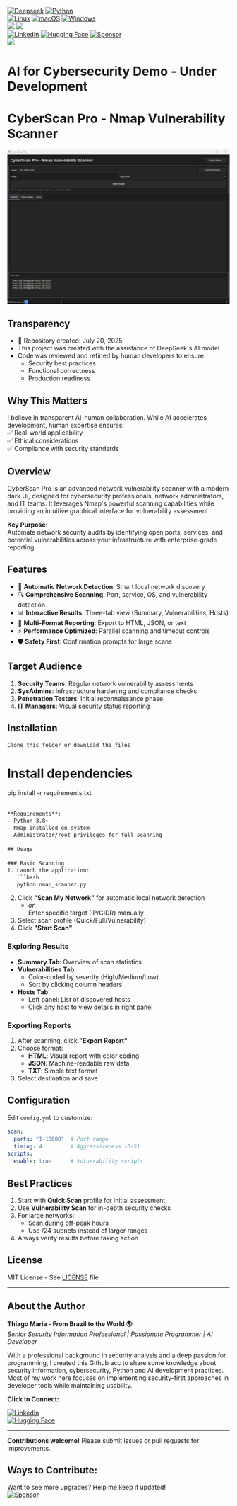  [![Deepseek](https://custom-icon-badges.demolab.com/badge/Deepseek-4D6BFF?logo=deepseek&logoColor=fff)](#) [![Python](https://img.shields.io/badge/Python-3776AB?logo=python&logoColor=fff)](#)   
 [![Linux](https://img.shields.io/badge/Linux-FCC624?logo=linux&logoColor=black)](#) [![macOS](https://img.shields.io/badge/macOS-000000?logo=apple&logoColor=F0F0F0)](#)
 [![Windows](https://custom-icon-badges.demolab.com/badge/Windows-0078D6?logo=windows11&logoColor=white)](#)   
 ![](https://img.shields.io/badge/Cybersecurity-Ready-green)   ![](https://img.shields.io/badge/Repo_Structure-Complete-brightgreen?style=flat-square)     
 [![LinkedIn](https://img.shields.io/badge/Connect-LinkedIn-blue)](https://www.linkedin.com/in/thiago-cequeira-99202239/) [![Hugging Face](https://img.shields.io/badge/🤗Hugging_Face-AI_projects-yellow)](https://huggingface.co/ThiSecur) [![Sponsor](https://img.shields.io/badge/Sponsor-%E2%9D%A4-red)](https://github.com/sponsors/ThiagoMaria-SecurityIT)     
![](https://img.shields.io/badge/License-MIT-blue?style=flat-square)  
 


# AI for Cybersecurity Demo - Under Development  

# CyberScan Pro - Nmap Vulnerability Scanner

![CyberScan Pro Screenshot](screenshot.png)     

## Transparency  
- 📅 Repository created: July 20, 2025    
- This project was created with the assistance of DeepSeek's AI model   
- Code was reviewed and refined by human developers to ensure:
   - Security best practices  
   - Functional correctness  
   - Production readiness

## Why This Matters
I believe in transparent AI-human collaboration. While AI accelerates development, human expertise ensures:  
✅ Real-world applicability  
✅ Ethical considerations  
✅ Compliance with security standards   
 
## Overview

CyberScan Pro is an advanced network vulnerability scanner with a modern dark UI, designed for cybersecurity professionals, network administrators, and IT teams. It leverages Nmap's powerful scanning capabilities while providing an intuitive graphical interface for vulnerability assessment.

**Key Purpose**:  
Automate network security audits by identifying open ports, services, and potential vulnerabilities across your infrastructure with enterprise-grade reporting.

## Features

- 🎯 **Automatic Network Detection**: Smart local network discovery
- 🔍 **Comprehensive Scanning**: Port, service, OS, and vulnerability detection
- 📊 **Interactive Results**: Three-tab view (Summary, Vulnerabilities, Hosts)
- 📁 **Multi-Format Reporting**: Export to HTML, JSON, or text
- ⚡ **Performance Optimized**: Parallel scanning and timeout controls
- 🛡️ **Safety First**: Confirmation prompts for large scans

## Target Audience

1. **Security Teams**: Regular network vulnerability assessments
2. **SysAdmins**: Infrastructure hardening and compliance checks
3. **Penetration Testers**: Initial reconnaissance phase
4. **IT Managers**: Visual security status reporting

## Installation

```
Clone this folder or download the files
```


# Install dependencies
pip install -r requirements.txt
```

**Requirements**:
- Python 3.8+
- Nmap installed on system
- Administrator/root privileges for full scanning

## Usage

### Basic Scanning
1. Launch the application:
   ```bash
   python nmap_scanner.py
   ```
2. Click **"Scan My Network"** for automatic local network detection
   - *or*  
   Enter specific target (IP/CIDR) manually
3. Select scan profile (Quick/Full/Vulnerability)
4. Click **"Start Scan"**

### Exploring Results
- **Summary Tab**: Overview of scan statistics
- **Vulnerabilities Tab**:  
  - Color-coded by severity (High/Medium/Low)
  - Sort by clicking column headers
- **Hosts Tab**:  
  - Left panel: List of discovered hosts
  - Click any host to view details in right panel

### Exporting Reports
1. After scanning, click **"Export Report"**
2. Choose format:
   - **HTML**: Visual report with color coding
   - **JSON**: Machine-readable raw data
   - **TXT**: Simple text format
3. Select destination and save

## Configuration

Edit `config.yml` to customize:
```yaml
scan:
  ports: "1-10000"  # Port range
  timing: 4         # Aggressiveness (0-5)
scripts:
  enable: true      # Vulnerability scripts
```

## Best Practices

1. Start with **Quick Scan** profile for initial assessment
2. Use **Vulnerability Scan** for in-depth security checks
3. For large networks:
   - Scan during off-peak hours
   - Use /24 subnets instead of larger ranges
4. Always verify results before taking action

## License

MIT License - See [LICENSE](LICENSE) file

---

## About the Author   

**Thiago Maria - From Brazil to the World 🌎**  
*Senior Security Information Professional | Passionate Programmer | AI Developer*

With a professional background in security analysis and a deep passion for programming, I created this Github acc to share some knowledge about security information, cybersecurity, Python and AI development practices. Most of my work here focuses on implementing security-first approaches in developer tools while maintaining usability.

__Click to Connect:__

[![LinkedIn](https://img.shields.io/badge/LinkedIn-Connect-blue)](https://www.linkedin.com/in/thiago-cequeira-99202239/)  
[![Hugging Face](https://img.shields.io/badge/🤗Hugging_Face-AI_projects-yellow)](https://huggingface.co/ThiSecur)

---  

**Contributions welcome!** Please submit issues or pull requests for improvements.
## Ways to Contribute:    
 Want to see more upgrades? Help me keep it updated!    
 [![Sponsor](https://img.shields.io/badge/Sponsor-%E2%9D%A4-red)](https://github.com/sponsors/ThiagoMaria-SecurityIT) 
